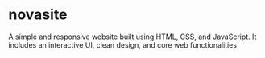 # novasite
A simple and responsive website built using HTML, CSS, and JavaScript. It includes an interactive UI, clean design, and core web functionalities
